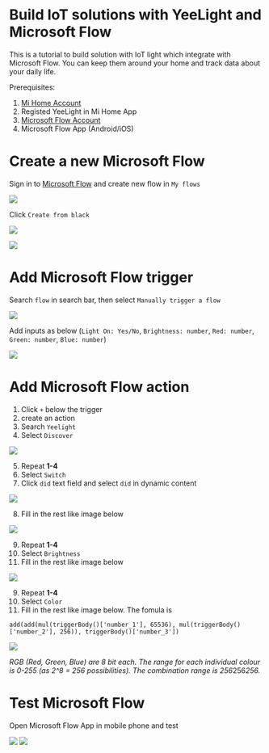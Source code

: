 # Build IoT solutions with YeeLight and Microsoft Flow

This is a tutorial to build solution with IoT light which integrate with Microsoft Flow. You can keep them around your home and track data about your daily life.

Prerequisites:
1. [Mi Home Account](https://account.xiaomi.com/)
2. Registed YeeLight in Mi Home App
3. [Microsoft Flow Account](https://flow.microsoft.com/)
4. Microsoft Flow App (Android/iOS)

# Create a new Microsoft Flow

Sign in to [Microsoft Flow](https://flow.microsoft.com/) and create new flow in ```My flows```

![](images/1.PNG)

Click ```Create from black```

![](images/2.PNG)

![](images/3.PNG)

# Add Microsoft Flow trigger

Search ```flow``` in search bar, then select ```Manually trigger a flow```

![](images/4.PNG)

Add inputs as below (```Light On: Yes/No```, ```Brightness: number```, ```Red: number```, ```Green: number```, ```Blue: number```)

![](images/5.PNG)

# Add Microsoft Flow action

1. Click ```+``` below the trigger
2. create an action
3. Search ```Yeelight```
4. Select ```Discover```

![](images/6.PNG)

5. Repeat **1-4**
6. Select ```Switch```
7. Click ```did``` text field and select ```did``` in dynamic content

![](images/7.PNG)

8. Fill in the rest like image below

![](images/8.PNG)

9. Repeat **1-4**
10. Select ```Brightness```
11. Fill in the rest like image below

![](images/9.PNG)

9. Repeat **1-4**
10. Select ```Color```
11. Fill in the rest like image below. The fomula is

```add(add(mul(triggerBody()['number_1'], 65536), mul(triggerBody()['number_2'], 256)), triggerBody()['number_3'])```

![](images/10.PNG)

*RGB (Red, Green, Blue) are 8 bit each. The range for each individual colour is 0-255 (as 2^8 = 256 possibilities). The combination range is 256*256*256.*

# Test Microsoft Flow

Open Microsoft Flow App in mobile phone and test

![](images/11.jpeg)
![](images/12.jpeg)